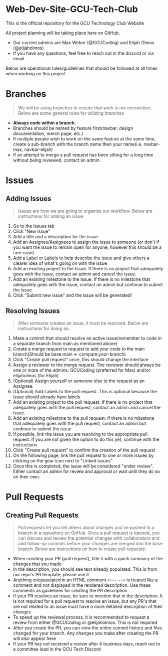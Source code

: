 # Web-Dev-Site-GCU-Tech-Club

This is the official repository for the GCU Technology Club Website

All project planning will be taking place here on GitHub.
- Our current admins are Max Weber (@GCUCoding) and Elijah Olmos (@elijaholmos)
- If you have any questions, feel free to reach out in the discord or via email

Below are operational rules/guidelines that should be followed at all times when working on this project

# Branches
> We will be using branches to ensure that work is not overwritten. Below are some general rules for utilizing branches
- **Always code within a branch.**
- Branches should be named by feature first(navbar, design documentation, merch page, etc.)
- If multiple people wish to work on the same feature at the same time, create a sub-branch with the branch name then your name(i.e. navbar-max, navbar-elijah)
- If an attempt to merge a pull request has been sitting for a long time without being reviewed, contact an admin.

# Issues

## Adding Issues

> Issues are how we are going to organize our workflow. Below are instructions for adding an issue:
1. Go to the Issues tab
2. Click "New Issue"
3. Add a title and a description for the issue
4. Add an Assignee/Assignees to assign the issue to someone (or don't if you want the issue to remain open for anyone, however this should be a rare case)
5. Add a Label or Labels to help describe the issue and give others a clearer idea of what's going on with the issue
6. Add an existing project to the Issue. If there is no project that adequately goes with the issue, contact an admin and cancel the issue.
7. Add an existing milestone to the Issue. If there is no milestone that adequately goes with the issue, contact an admin but continue to submit the issue
8. Click "Submit new issue" and the issue will be generated!

## Resolving Issues

> After someone creates an issue, it must be resolved. Below are instructions for doing so:

1. Make a commit that should resolve an active issue(remember to code in a separate branch from main as mentioned above)
2. Create a merge request to request to add your code to the main branch(Should be base:main <- compare:your-branch)
3. Click "Create pull request" once, this should change the interface
4. Assign a reviewer to the merge request. The reviewer should always be one or more of the admins: GCUCoding (preferred for Max) and/or elijaholmos (for Elijah)
5. (Optional) Assign yourself or someone else to the request as an Assignee. 
6. (Optional) Add Labels to the pull request. This is optional because the issue should already have labels
6. Add an existing project to the pull request. If there is no project that adequately goes with the pull request, contact an admin and cancel the issue.
7. Add an existing milestone to the pull request. If there is no milestone that adequately goes with the pull request, contact an admin but continue to submit the issue
8. If possible, link the issue you are resolving to the appropriate pull request. If you are not given the option to do this yet, continue with the instructions
9. Click "Create pull request" to confirm the creation of the pull request
10. On the following page, link the pull request to one or more issues by clicking on the gear icon next to "Linked issues"
11. Once this is completed, the issue will be considered "under review". Either contact an admin for review and approval or wait until they do so on their own.

# Pull Requests

## Creating Pull Requests
> Pull requests let you tell others about changes you've pushed to a branch in a repository on GitHub. Once a pull request is opened, you can discuss and review the potential changes with collaborators and add follow-up commits before your changes are merged into the base branch. Below are instructions on how to create pull requests:
- When creating your PR (pull request), title it with a quick summary of the changes that you made
- In the description, you should see text already populated. This is from our repo's PR template; please use it
- Anything encpasulated in an HTML comment `<!-- -->` is treated like a comment and not displayed in the rendered description. Use these comments as guidelines for creating the PR description
- If your PR resolves an issue, be sure to mention that in the description. It is not required for a pull request to resolve an issue, but any PR's that are not related to an issue must have a more detailed description of their changes
- To speed up the reviewal process, it is recommended to request a review from either @GCUCoding or @elijaholmos. This is not required
- After you create the PR, you can view the entire commit history and files changed for your branch. Any changes you make after creating the PR will also appear here
- If your PR has not received a review after 4 business days, reach out to a committee lead in the GCU Tech Discord

